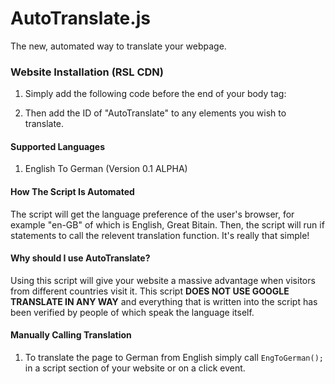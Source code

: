 # AutoTranslate.js
The new, automated way to translate your webpage.


### Website Installation (RSL CDN)
1. Simply add the following code before the end of your body tag: <code><script src="https://renovatesoftware.com:140/js/AutoTranslate.js"></script></code>

2. Then add the ID of "AutoTranslate" to any elements you wish to translate.
  
  
#### Supported Languages
1. English To German (Version 0.1 ALPHA)
  
  
#### How The Script Is Automated
The script will get the language preference of the user's browser, for example "en-GB" of which is English, Great Bitain. Then, the script will run if statements to call the relevent translation function. It's really that simple!
  
  
#### Why should I use AutoTranslate?
Using this script will give your website a massive advantage when visitors from different countries visit it. This script **DOES NOT USE GOOGLE TRANSLATE IN ANY WAY** and everything that is written into the script has been verified by people of which speak the language itself. 
  
  
#### Manually Calling Translation 
1. To translate the page to German from English simply call <code>EngToGerman();</code> in a script section of your website or on a click event.
